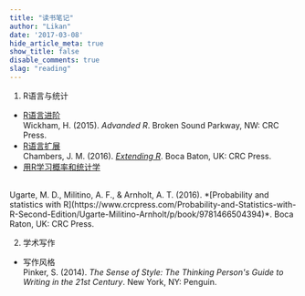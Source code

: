 ```yaml
---
title: "读书笔记"
author: "Likan"
date: '2017-03-08'
hide_article_meta: true
show_title: false
disable_comments: true
slag: "reading"
---
```


1. R语言与统计

 - [R语言进阶](/r_advanced/)
 <br> Wickham, H. (2015). *Advanded R*. Broken Sound Parkway, NW: CRC Press.
 - [R语言扩展](/r_extending/)
 <br> Chambers, J. M. (2016). *[Extending R](https://www.crcpress.com/Extending-R/Chambers/p/book/9781498775717)*. Boca Baton, UK: CRC Press.
 - [用R学习概率和统计学](/r_prob_stat/)
 <br>
 Ugarte, M. D., Militino, A. F., & Arnholt, A. T. (2016). *[Probability and statistics with R](https://www.crcpress.com/Probability-and-Statistics-with-R-Second-Edition/Ugarte-Militino-Arnholt/p/book/9781466504394)*. Boca Raton, UK: CRC Press.

2. 学术写作

 - 写作风格
 <br> Pinker, S. (2014). *The Sense of Style: The Thinking Person's Guide to Writing in the 21st Century*. New York, NY: Penguin.
